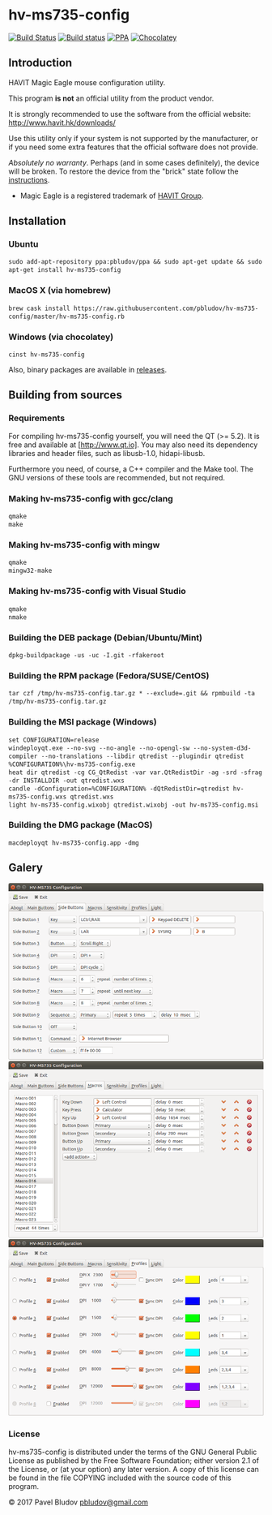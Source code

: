 # hv-ms735-config

[![Build Status](https://api.travis-ci.org/pbludov/hv-ms735-config.svg?branch=master)](https://travis-ci.org/pbludov/hv-ms735-config)
[![Build status](https://ci.appveyor.com/api/projects/status/c9xnl0k4vdi79mor?svg=true)](https://ci.appveyor.com/project/pbludov/hv-ms735-config)
[![PPA](https://img.shields.io/badge/PPA-available-brightgreen.svg)](https://launchpad.net/~pbludov/+archive/ubuntu/ppa)
[![Chocolatey](https://img.shields.io/badge/Chocolatey-available-brightgreen.svg)](https://chocolatey.org/packages/hv-ms735-config)

## Introduction
HAVIT Magic Eagle mouse configuration utility.

This program **is not** an official utility from the product vendor.

It is strongly recommended to use the software from the official website:
http://www.havit.hk/downloads/

Use this utility only if your system is not supported by the manufacturer,
or if you need some extra features that the official software does not provide.

*Absolutely no warranty*. Perhaps (and in some cases definitely),
the device will be broken. To restore the device from the "brick" state
follow the [instructions](doc/unbrick.md).

* Magic Eagle is a registered trademark of [HAVIT Group](http://www.havit.hk/).

## Installation
### Ubuntu

    sudo add-apt-repository ppa:pbludov/ppa && sudo apt-get update && sudo apt-get install hv-ms735-config

### MacOS X (via homebrew)

    brew cask install https://raw.githubusercontent.com/pbludov/hv-ms735-config/master/hv-ms735-config.rb

### Windows (via chocolatey)

    cinst hv-ms735-config

Also, binary packages are available in [releases](https://github.com/pbludov/hv-ms735-config/releases).

## Building from sources
### Requirements
For compiling hv-ms735-config yourself, you will need the QT (>= 5.2).
It is free and available at [http://www.qt.io]. You may also need its
dependency libraries and header files, such as libusb-1.0, hidapi-libusb.

Furthermore you need, of course, a C++ compiler and the Make tool.
The GNU versions of these tools are recommended, but not required.

### Making hv-ms735-config with gcc/clang

    qmake
    make

### Making hv-ms735-config with mingw

    qmake
    mingw32-make

### Making hv-ms735-config with Visual Studio

    qmake
    nmake

### Building the DEB package (Debian/Ubuntu/Mint)
    
    dpkg-buildpackage -us -uc -I.git -rfakeroot

### Building the RPM package (Fedora/SUSE/CentOS)
    
    tar czf /tmp/hv-ms735-config.tar.gz * --exclude=.git && rpmbuild -ta /tmp/hv-ms735-config.tar.gz

### Building the MSI package (Windows)
    
    set CONFIGURATION=release
    windeployqt.exe --no-svg --no-angle --no-opengl-sw --no-system-d3d-compiler --no-translations --libdir qtredist --plugindir qtredist %CONFIGURATION%\hv-ms735-config.exe
    heat dir qtredist -cg CG_QtRedist -var var.QtRedistDir -ag -srd -sfrag -dr INSTALLDIR -out qtredist.wxs
    candle -dConfiguration=%CONFIGURATION% -dQtRedistDir=qtredist hv-ms735-config.wxs qtredist.wxs
    light hv-ms735-config.wixobj qtredist.wixobj -out hv-ms735-config.msi

### Building the DMG package (MacOS)

    macdeployqt hv-ms735-config.app -dmg

## Galery
![side buttons](doc/sidebuttons.png)
![macros](doc/macros.png)
![profiles](doc/profiles.png)

### License
hv-ms735-config is distributed under the terms of the GNU General Public License
as published by the Free Software Foundation; either version 2.1 of the License,
or (at your option) any later version.  A copy of this license
can be found in the file COPYING included with the source code of this program.

&copy; 2017 Pavel Bludov <pbludov@gmail.com>

